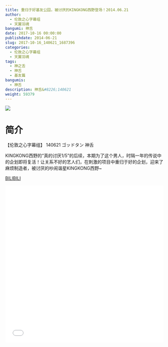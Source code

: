 ```yaml
---
title: 重归于好基友公园，被讨厌的KINGKONG西野登场！2014.06.21
author: 
  - 伦敦之心字幕组
  - 天翼羽魂
bangumi: 神舌
date: 2017-10-16 00:00:00
publishdate: 2014-06-21
slug: 2017-10-16_140621_1687396
categories: 
  - 伦敦之心字幕组
  - 天翼羽魂
tags: 
  - 神之舌
  - 神舌
  - 基友篇
bangumis: 
  - 神舌
description: 神舌&#8226;140621
weight: 59379
---
```


![](https://i.imgur.com/WqPZtph.jpg)

# 简介  
【伦敦之心字幕组】 140621 ゴッドタン 神舌


KINGKONG西野的“真的讨厌1/5”的后续，本期为了这个男人，时隔一年的传说中的企划即将复活！让关系不好的艺人们，在刺激的项目中重归于好的企划，迎来了麻烦制造者，被讨厌的吵闹谐星KINGKONG西野~

  [BILIBILI](https://www.bilibili.com/video/av1687396/)


  <iframe src="//www.bilibili.com/html/html5player.html?cid=2573206&aid=1687396" width="100%" height="500" frameborder="0" allowfullscreen="allowfullscreen"></iframe>
